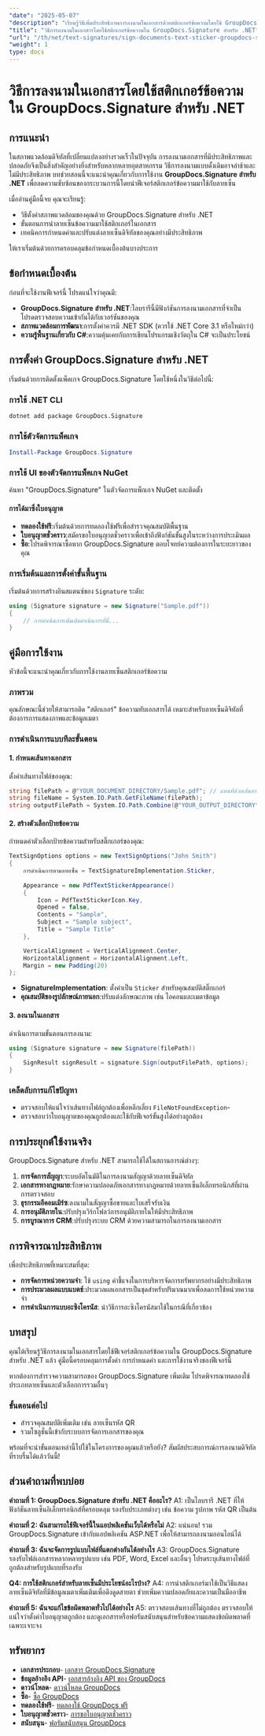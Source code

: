 ```yaml
---
"date": "2025-05-07"
"description": "เรียนรู้วิธีเพิ่มประสิทธิภาพการลงนามในเอกสารด้วยสติกเกอร์ข้อความโดยใช้ GroupDocs.Signature สำหรับ .NET ยกระดับเวิร์กโฟลว์ดิจิทัลของคุณด้วยคู่มือฉบับสมบูรณ์นี้"
"title": "วิธีการลงนามในเอกสารโดยใช้สติกเกอร์ข้อความใน GroupDocs.Signature สำหรับ .NET"
"url": "/th/net/text-signatures/sign-documents-text-sticker-groupdocs-signature-dotnet/"
"weight": 1
type: docs
---
```

# วิธีการลงนามในเอกสารโดยใช้สติกเกอร์ข้อความใน GroupDocs.Signature สำหรับ .NET

## การแนะนำ

ในสภาพแวดล้อมดิจิทัลที่เปลี่ยนแปลงอย่างรวดเร็วในปัจจุบัน การลงนามเอกสารที่มีประสิทธิภาพและปลอดภัยจึงเป็นสิ่งสำคัญอย่างยิ่งสำหรับหลากหลายอุตสาหกรรม วิธีการลงนามแบบดั้งเดิมอาจล่าช้าและไม่มีประสิทธิภาพ บทช่วยสอนนี้จะแนะนำคุณเกี่ยวกับการใช้งาน **GroupDocs.Signature สำหรับ .NET** เพื่อลดความซับซ้อนของกระบวนการนี้โดยนำฟีเจอร์สติกเกอร์ข้อความมาใช้กับลายเซ็น

เมื่ออ่านคู่มือนี้จบ คุณจะเรียนรู้:
- วิธีตั้งค่าสภาพแวดล้อมของคุณด้วย GroupDocs.Signature สำหรับ .NET
- ขั้นตอนการนำลายเซ็นข้อความมาใช้สติกเกอร์ในเอกสาร
- เทคนิคการกำหนดค่าและปรับแต่งลายเซ็นดิจิทัลของคุณอย่างมีประสิทธิภาพ

ให้เราเริ่มต้นด้วยการครอบคลุมข้อกำหนดเบื้องต้นบางประการ

## ข้อกำหนดเบื้องต้น

ก่อนที่จะใช้งานฟีเจอร์นี้ โปรดแน่ใจว่าคุณมี:
- **GroupDocs.Signature สำหรับ .NET**:ไลบรารีนี้มีฟังก์ชันการลงนามเอกสารที่จำเป็น โปรดตรวจสอบความเข้ากันได้กับเวอร์ชันของคุณ
- **สภาพแวดล้อมการพัฒนา**:การตั้งค่าควรมี .NET SDK (ควรใช้ .NET Core 3.1 หรือใหม่กว่า)
- **ความรู้พื้นฐานเกี่ยวกับ C#**:ความคุ้นเคยกับการเขียนโปรแกรมเชิงวัตถุใน C# จะเป็นประโยชน์

## การตั้งค่า GroupDocs.Signature สำหรับ .NET

เริ่มต้นด้วยการติดตั้งแพ็คเกจ GroupDocs.Signature โดยใช้หนึ่งในวิธีต่อไปนี้:

### การใช้ .NET CLI
```bash
dotnet add package GroupDocs.Signature
```

### การใช้ตัวจัดการแพ็คเกจ
```powershell
Install-Package GroupDocs.Signature
```

### การใช้ UI ของตัวจัดการแพ็คเกจ NuGet
ค้นหา "GroupDocs.Signature" ในตัวจัดการแพ็กเกจ NuGet และติดตั้ง

#### การได้มาซึ่งใบอนุญาต
- **ทดลองใช้ฟรี**:เริ่มต้นด้วยการทดลองใช้ฟรีเพื่อสำรวจคุณสมบัติพื้นฐาน
- **ใบอนุญาตชั่วคราว**:สมัครขอใบอนุญาตชั่วคราวเพื่อเข้าถึงฟังก์ชันขั้นสูงในระหว่างการประเมินผล
- **ซื้อ**:โปรดพิจารณาซื้อหาก GroupDocs.Signature ตอบโจทย์ความต้องการในระยะยาวของคุณ

### การเริ่มต้นและการตั้งค่าขั้นพื้นฐาน
เริ่มต้นด้วยการสร้างอินสแตนซ์ของ `Signature` ระดับ:
```csharp
using (Signature signature = new Signature("Sample.pdf"))
{
    // การดำเนินการเพิ่มเติมดำเนินการที่นี่...
}
```

## คู่มือการใช้งาน

หัวข้อนี้จะแนะนำคุณเกี่ยวกับการใช้งานลายเซ็นสติกเกอร์ข้อความ

### ภาพรวม

คุณลักษณะนี้ช่วยให้สามารถติด "สติกเกอร์" ข้อความทับเอกสารได้ เหมาะสำหรับลายเซ็นดิจิทัลที่ต้องการการแสดงภาพและข้อมูลเมตา

### การดำเนินการแบบทีละขั้นตอน

#### 1. กำหนดเส้นทางเอกสาร
ตั้งค่าเส้นทางไฟล์ของคุณ:
```csharp
string filePath = @"YOUR_DOCUMENT_DIRECTORY/Sample.pdf"; // แทนที่ด้วยเส้นทางจริง
string fileName = System.IO.Path.GetFileName(filePath);
string outputFilePath = System.IO.Path.Combine(@"YOUR_OUTPUT_DIRECTORY", "SignWithTextSticker", fileName);
```

#### 2. สร้างตัวเลือกป้ายข้อความ
กำหนดค่าตัวเลือกป้ายข้อความสำหรับสติ๊กเกอร์ของคุณ:
```csharp
TextSignOptions options = new TextSignOptions("John Smith")
{
    การดำเนินการตามลายเซ็น = TextSignatureImplementation.Sticker,
    
    Appearance = new PdfTextStickerAppearance()
    {
        Icon = PdfTextStickerIcon.Key,
        Opened = false,
        Contents = "Sample",
        Subject = "Sample subject",
        Title = "Sample Title"
    },

    VerticalAlignment = VerticalAlignment.Center,
    HorizontalAlignment = HorizontalAlignment.Left,
    Margin = new Padding(20)
};
```
- **SignatureImplementation**: ตั้งค่าเป็น `Sticker` สำหรับคุณสมบัติสติ๊กเกอร์
- **คุณสมบัติของรูปลักษณ์ภายนอก**:ปรับแต่งลักษณะภาพ เช่น ไอคอนและเมตาข้อมูล

#### 3. ลงนามในเอกสาร
ดำเนินการตามขั้นตอนการลงนาม:
```csharp
using (Signature signature = new Signature(filePath))
{
    SignResult signResult = signature.Sign(outputFilePath, options);
}
```

### เคล็ดลับการแก้ไขปัญหา
- ตรวจสอบให้แน่ใจว่าเส้นทางไฟล์ถูกต้องเพื่อหลีกเลี่ยง `FileNotFoundException`-
- ตรวจสอบว่าใบอนุญาตของคุณถูกต้องและใช้กับฟีเจอร์ขั้นสูงได้อย่างถูกต้อง

## การประยุกต์ใช้งานจริง
GroupDocs.Signature สำหรับ .NET สามารถใช้ได้ในสถานการณ์ต่างๆ:
1. **การจัดการสัญญา**:ระบบอัตโนมัติในการลงนามสัญญาด้วยลายเซ็นดิจิทัล
2. **เอกสารทางกฎหมาย**:รักษาความปลอดภัยเอกสารทางกฎหมายด้วยลายเซ็นอิเล็กทรอนิกส์ที่ผ่านการตรวจสอบ
3. **ธุรกรรมอีคอมเมิร์ซ**:ลงนามในสัญญาซื้อขายและใบเสร็จรับเงิน
4. **การอนุมัติภายใน**:ปรับปรุงเวิร์กโฟลว์การอนุมัติภายในให้มีประสิทธิภาพ
5. **การบูรณาการ CRM**:ปรับปรุงระบบ CRM ด้วยความสามารถในการลงนามเอกสาร

## การพิจารณาประสิทธิภาพ
เพื่อประสิทธิภาพที่เหมาะสมที่สุด:
- **การจัดการหน่วยความจำ**: ใช้ `using` คำชี้แจงในการบริหารจัดการทรัพยากรอย่างมีประสิทธิภาพ
- **การประมวลผลแบบแบตช์**:ประมวลผลเอกสารเป็นชุดสำหรับปริมาณมากเพื่อลดการใช้หน่วยความจำ
- **การดำเนินการแบบอะซิงโครนัส**: นำวิธีการอะซิงโครนัสมาใช้ในกรณีที่เกี่ยวข้อง

## บทสรุป
คุณได้เรียนรู้วิธีการลงนามในเอกสารโดยใช้ฟีเจอร์สติกเกอร์ข้อความใน GroupDocs.Signature สำหรับ .NET แล้ว คู่มือนี้ครอบคลุมการตั้งค่า การกำหนดค่า และการใช้งานจริงของฟีเจอร์นี้

หากต้องการสำรวจความสามารถของ GroupDocs.Signature เพิ่มเติม โปรดพิจารณาทดลองใช้ประเภทลายเซ็นและตัวเลือกการรวมอื่นๆ

### ขั้นตอนต่อไป
- สำรวจคุณสมบัติเพิ่มเติม เช่น ลายเซ็นรหัส QR
- รวมโซลูชั่นนี้เข้ากับระบบการจัดการเอกสารของคุณ

พร้อมที่จะนำขั้นตอนเหล่านี้ไปใช้ในโครงการของคุณแล้วหรือยัง? สัมผัสประสบการณ์การลงนามดิจิทัลที่ราบรื่นได้แล้ววันนี้!

## ส่วนคำถามที่พบบ่อย

**คำถามที่ 1: GroupDocs.Signature สำหรับ .NET คืออะไร?**
A1: เป็นไลบรารี .NET ที่ให้ฟังก์ชันลายเซ็นอิเล็กทรอนิกส์ที่ครอบคลุม รองรับประเภทต่างๆ เช่น ข้อความ รูปภาพ รหัส QR เป็นต้น

**คำถามที่ 2: ฉันสามารถใช้ฟีเจอร์นี้ในแอปพลิเคชันเว็บได้หรือไม่**
A2: แน่นอน! รวม GroupDocs.Signature เข้ากับแอปพลิเคชัน ASP.NET เพื่อให้สามารถลงนามออนไลน์ได้

**คำถามที่ 3: ฉันจะจัดการรูปแบบไฟล์ที่แตกต่างกันได้อย่างไร**
A3: GroupDocs.Signature รองรับไฟล์เอกสารหลากหลายรูปแบบ เช่น PDF, Word, Excel และอื่นๆ โปรดระบุเส้นทางไฟล์ที่ถูกต้องสำหรับรูปแบบที่รองรับ

**Q4: การใช้สติกเกอร์สำหรับลายเซ็นมีประโยชน์อะไรบ้าง?**
A4: การนำสติกเกอร์มาใช้เป็นวิธีแสดงลายเซ็นดิจิทัลที่มีข้อมูลเมตาเพิ่มเติมเพื่อดึงดูดสายตา ช่วยเพิ่มความปลอดภัยและความเป็นมืออาชีพ

**คำถามที่ 5: ฉันจะแก้ไขข้อผิดพลาดทั่วไปได้อย่างไร**
A5: ตรวจสอบเส้นทางที่ไม่ถูกต้อง ตรวจสอบให้แน่ใจว่าตั้งค่าใบอนุญาตถูกต้อง และดูเอกสารหรือฟอรัมสนับสนุนสำหรับข้อความแสดงข้อผิดพลาดที่เฉพาะเจาะจง

## ทรัพยากร
- **เอกสารประกอบ**- [เอกสาร GroupDocs.Signature](https://docs.groupdocs.com/signature/net/)
- **ข้อมูลอ้างอิง API**- [เอกสารอ้างอิง API ของ GroupDocs](https://reference.groupdocs.com/signature/net/)
- **ดาวน์โหลด**- [ดาวน์โหลด GroupDocs](https://releases.groupdocs.com/signature/net/)
- **ซื้อ**- [ซื้อ GroupDocs](https://purchase.groupdocs.com/buy)
- **ทดลองใช้ฟรี**- [ทดลองใช้ GroupDocs ฟรี](https://releases.groupdocs.com/signature/net/)
- **ใบอนุญาตชั่วคราว**- [การขอใบอนุญาตชั่วคราว](https://purchase.groupdocs.com/temporary-license/)
- **สนับสนุน**- [ฟอรัมสนับสนุน GroupDocs](https://forum.groupdocs.com/c/signature/)